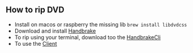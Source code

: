 ## How to rip DVD

- Install on macos or raspberry the missing lib
  `brew install libdvdcss`
- Download and install [Handbrake](https://handbrake.fr/downloads.php)
- To rip using your terminal, download too the [HandbrakeCli](https://handbrake.fr/rotation.php?file=HandBrakeCLI-1.3.3.dmg)
- To use the [Client](https://k-jtan.ca/tutorials/audio-video/handbrakecli/)
  
  